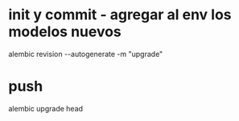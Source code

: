 # init y commit - agregar al env los modelos nuevos
alembic revision --autogenerate -m "upgrade"
# push
alembic upgrade head
